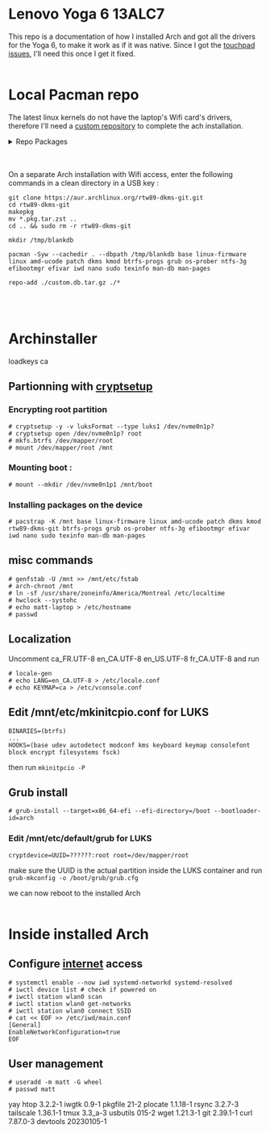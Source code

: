 # Lenovo Yoga 6 13ALC7
This repo is a documentation of how I installed Arch and got all the drivers for the Yoga 6, to make it work as if it was native.
Since I got the [touchpad issues](https://www.reddit.com/r/Lenovo/comments/yzs5fq/faulty_touchpad_tried_everything_to_fix_it_and_i/), I'll need this once I get it fixed.
<br/><br/>

# Local Pacman repo
The latest linux kernels do not have the laptop's Wifi card's drivers, therefore I'll need a [custom repository](https://wiki.archlinux.org/title/Pacman/Tips_and_tricks#Installing_packages_from_a_CD/DVD_or_USB_stick) to complete the ach installation.

<details>
<summary>Repo Packages</summary>

```
base
linux-firmware
linux
amd-ucode

patch
dkms
kmod
rtw89-dkms-git
btrfs-progs

grub
os-prober
ntfs-3g
efibootmgr
efivar

iwd
nano
sudo
texinfo
man-db
```
</details>
<br/><br/>

On a separate Arch installation with Wifi access, enter the following commands in a clean directory in a USB key :
```
git clone https://aur.archlinux.org/rtw89-dkms-git.git 
cd rtw89-dkms-git
makepkg
mv *.pkg.tar.zst ..
cd .. && sudo rm -r rtw89-dkms-git

mkdir /tmp/blankdb

pacman -Syw --cachedir . --dbpath /tmp/blankdb base linux-firmware linux amd-ucode patch dkms kmod btrfs-progs grub os-prober ntfs-3g efibootmgr efivar iwd nano sudo texinfo man-db man-pages

repo-add ./custom.db.tar.gz ./*
```
<br/><br/>

# Archinstaller
loadkeys ca

## Partionning with [cryptsetup](https://wiki.archlinux.org/title/Dm-crypt/Encrypting_an_entire_system#LUKS_on_a_partition)
### Encrypting root partition
```
# cryptsetup -y -v luksFormat --type luks1 /dev/nvme0n1p?
# cryptsetup open /dev/nvme0n1p? root
# mkfs.btrfs /dev/mapper/root
# mount /dev/mapper/root /mnt
```
### Mounting boot :
```
# mount --mkdir /dev/nvme0n1p1 /mnt/boot
```

### Installing packages on the device
```
# pacstrap -K /mnt base linux-firmware linux amd-ucode patch dkms kmod rtw89-dkms-git btrfs-progs grub os-prober ntfs-3g efibootmgr efivar iwd nano sudo texinfo man-db man-pages
```

## misc commands
```
# genfstab -U /mnt >> /mnt/etc/fstab
# arch-chroot /mnt
# ln -sf /usr/share/zoneinfo/America/Montreal /etc/localtime
# hwclock --systohc
# echo matt-laptop > /etc/hostname
# passwd
```

## Localization
Uncomment ca_FR.UTF-8 en_CA.UTF-8 en_US.UTF-8 fr_CA.UTF-8 and run 
```
# locale-gen
# echo LANG=en_CA.UTF-8 > /etc/locale.conf
# echo KEYMAP=ca > /etc/vconsole.conf
```
## Edit /mnt/etc/mkinitcpio.conf for LUKS
```
BINARIES=(btrfs)
...
HOOKS=(base udev autodetect modconf kms keyboard keymap consolefont block encrypt filesystems fsck)
```
then run ```mkinitpcio -P```

## Grub install
```
# grub-install --target=x86_64-efi --efi-directory=/boot --bootloader-id=arch
```

### Edit /mnt/etc/default/grub for LUKS
```
cryptdevice=UUID=??????:root root=/dev/mapper/root
```
make sure the UUID is the actual partition inside the LUKS container and run ```grub-mkconfig -o /boot/grub/grub.cfg```

we can now reboot to the installed Arch
<br/><br/>

# Inside installed Arch

## Configure [internet](https://wiki.archlinux.org/title/Iwd) access
```
# systemctl enable --now iwd systemd-networkd systemd-resolved
# iwctl device list # check if powered on
# iwctl station wlan0 scan
# iwctl station wlan0 get-networks
# iwctl station wlan0 connect SSID
# cat << EOF >> /etc/iwd/main.conf
[General]
EnableNetworkConfiguration=true
EOF
```

## User management
```
# useradd -m matt -G wheel
# passwd matt
```

yay
htop 3.2.2-1
iwgtk 0.9-1
pkgfile 21-2
plocate 1.1.18-1
rsync 3.2.7-3
tailscale 1.36.1-1
tmux 3.3_a-3
usbutils 015-2
wget 1.21.3-1
git 2.39.1-1
curl 7.87.0-3
devtools 20230105-1

